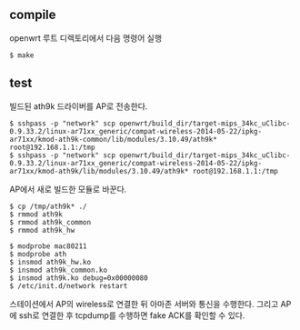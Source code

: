 ## compile

openwrt 루트 디렉토리에서 다음 명령어 실행

```
$ make
```

## test

빌드된 ath9k 드라이버를 AP로 전송한다.

```
$ sshpass -p "network" scp openwrt/build_dir/target-mips_34kc_uClibc-0.9.33.2/linux-ar71xx_generic/compat-wireless-2014-05-22/ipkg-ar71xx/kmod-ath9k-common/lib/modules/3.10.49/ath9k* root@192.168.1.1:/tmp 
$ sshpass -p "network" scp openwrt/build_dir/target-mips_34kc_uClibc-0.9.33.2/linux-ar71xx_generic/compat-wireless-2014-05-22/ipkg-ar71xx/kmod-ath9k/lib/modules/3.10.49/ath9k* root@192.168.1.1:/tmp
```

AP에서 새로 빌드한 모듈로 바꾼다.

```
$ cp /tmp/ath9k* ./
$ rmmod ath9k
$ rmmod ath9k_common
$ rmmod ath9k_hw

$ modprobe mac80211
$ modprobe ath
$ insmod ath9k_hw.ko
$ insmod ath9k_common.ko
$ insmod ath9k.ko debug=0x00000080
$ /etc/init.d/network restart
```

스테이션에서 AP의 wireless로 연결한 뒤 아마존 서버와 통신을 수행한다. 그리고 AP에 ssh로 연결한 후 tcpdump를 수행하면 fake ACK를 확인할 수 있다.
